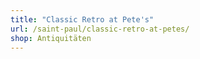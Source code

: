 ```yaml
---
title: "Classic Retro at Pete's"
url: /saint-paul/classic-retro-at-petes/
shop: Antiquitäten
---
```

